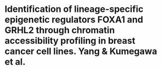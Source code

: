 # Identification of lineage-specific epigenetic regulators FOXA1 and GRHL2 through chromatin accessibility profiling in breast cancer cell lines. Yang & Kumegawa et al.
